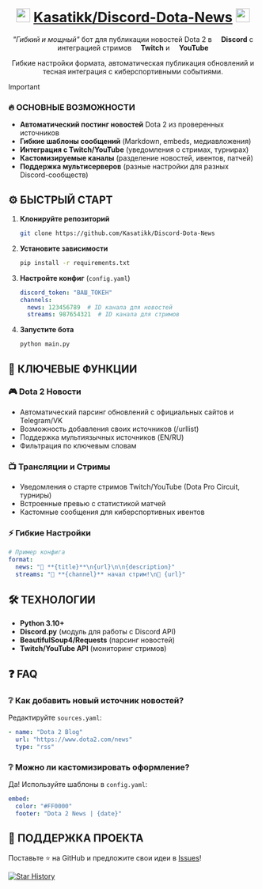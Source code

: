 <div align="center">

# <img src="https://cdn-icons-png.flaticon.com/128/5968/5968756.png" height=28 /> <a href="https://github.com/Kasatikk">Kasatikk</a><a href="https://github.com/Kasatikk/Discord-Dota-News">/Discord-Dota-News</a> <img src="https://cdn-icons-png.flaticon.com/128/1356/1356479.png" height=28 />

*"Гибкий и мощный"* бот для публикации новостей Dota 2 в <img src="https://cdn-icons-png.flaticon.com/128/5968/5968756.png" height=11 /> **Discord** с интеграцией стримов <img src="https://cdn-icons-png.flaticon.com/128/3670/3670147.png" height=11 /> **Twitch** и <img src="https://cdn-icons-png.flaticon.com/128/1384/1384060.png" height=11 /> **YouTube**  

Гибкие настройки формата, автоматическая публикация обновлений и тесная интеграция с киберспортивными событиями.  
</div>

> [!IMPORTANT]  
> ### 🔥 ОСНОВНЫЕ ВОЗМОЖНОСТИ  
> - **Автоматический постинг новостей** Dota 2 из проверенных источников  
> - **Гибкие шаблоны сообщений** (Markdown, embeds, медиавложения)  
> - **Интеграция с Twitch/YouTube** (уведомления о стримах, турнирах)  
> - **Кастомизируемые каналы** (разделение новостей, ивентов, патчей)  
> - **Поддержка мультисерверов** (разные настройки для разных Discord-сообществ)  

## ⚙️ БЫСТРЫЙ СТАРТ  

1. **Клонируйте репозиторий**  
   ```bash
   git clone https://github.com/Kasatikk/Discord-Dota-News
   ```  

2. **Установите зависимости**  
   ```bash
   pip install -r requirements.txt
   ```  

3. **Настройте конфиг** (`config.yaml`)  
   ```yaml
   discord_token: "ВАШ_ТОКЕН"  
   channels:  
     news: 123456789  # ID канала для новостей  
     streams: 987654321  # ID канала для стримов  
   ```  

4. **Запустите бота**  
   ```bash
   python main.py
   ```  

## 📌 КЛЮЧЕВЫЕ ФУНКЦИИ  

### 🎮 **Dota 2 Новости**  
- Автоматический парсинг обновлений с официальных сайтов и Telegram/VK
- Возможность добавления своих источников (/urllist)
- Поддержка мультиязычных источников (EN/RU)  
- Фильтрация по ключевым словам  

### 📺 **Трансляции и Стримы**  
- Уведомления о старте стримов Twitch/YouTube (Dota Pro Circuit, турниры)  
- Встроенные превью с статистикой матчей  
- Кастомные сообщения для киберспортивных ивентов  

### ⚡ **Гибкие Настройки**  
```yaml
# Пример конфига
format:  
  news: "📢 **{title}**\n{url}\n\n{description}"  
  streams: "🎥 **{channel}** начал стрим!\n🔴 {url}"  
```  

## 🛠 ТЕХНОЛОГИИ  
- **Python 3.10+**  
- **Discord.py** (модуль для работы с Discord API)  
- **BeautifulSoup4/Requests** (парсинг новостей)  
- **Twitch/YouTube API** (мониторинг стримов)  

## ❓ FAQ  

### ❔ Как добавить новый источник новостей?  
Редактируйте `sources.yaml`:  
```yaml
- name: "Dota 2 Blog"  
  url: "https://www.dota2.com/news"  
  type: "rss"  
```  

### ❔ Можно ли кастомизировать оформление?  
Да! Используйте шаблоны в `config.yaml`:  
```yaml
embed:  
  color: "#FF0000"  
  footer: "Dota 2 News | {date}"  
```  

## 🌟 ПОДДЕРЖКА ПРОЕКТА  
Поставьте ⭐ на GitHub и предложите свои идеи в [Issues](https://github.com/Kasatikk/Discord-Dota-News/issues)!  

<a href="https://star-history.com/#Kastikk/Discord-Dota-News&Date">
  <picture>
    <source media="(prefers-color-scheme: dark)" srcset="https://api.star-history.com/svg?repos=nrdxn/Discord-Dota-News&type=Date&theme=dark" />
    <img alt="Star History" src="https://api.star-history.com/svg?repos=Kasatikk/Discord-Dota-News&type=Date" />
  </picture>
</a>
